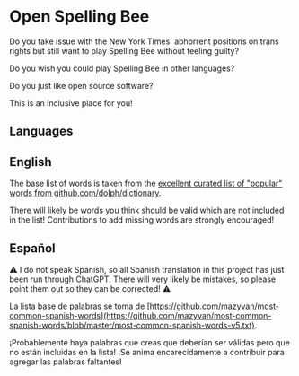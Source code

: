 # Open Spelling Bee

Do you take issue with the New York Times' abhorrent positions on trans rights but still want to play Spelling Bee without feeling guilty?

Do you wish you could play Spelling Bee in other languages?

Do you just like open source software?

This is an inclusive place for you!

## Languages

## English

The base list of words is taken from the [excellent curated list of "popular" words from github.com/dolph/dictionary](https://github.com/dolph/dictionary/blob/master/popular.txt>).

There will likely be words you think should be valid which are not included in the list!  Contributions to add missing words are strongly encouraged!

## Español

⚠️ I do not speak Spanish, so all Spanish translation in this project has just been run through ChatGPT. There will very likely be mistakes, so please point them out so they can be corrected! ⚠️

La lista base de palabras se toma de [https://github.com/mazyvan/most-common-spanish-words](https://github.com/mazyvan/most-common-spanish-words/blob/master/most-common-spanish-words-v5.txt).

¡Probablemente haya palabras que creas que deberían ser válidas pero que no están incluidas en la lista! ¡Se anima encarecidamente a contribuir para agregar las palabras faltantes!
